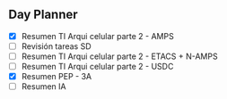 ## Day Planner
- [x] Resumen TI Arqui celular parte 2 - AMPS
- [ ] Revisión tareas SD
- [ ] Resumen TI Arqui celular parte 2 - ETACS + N-AMPS
- [ ] Resumen TI Arqui celular parte 2 - USDC
- [x] Resumen PEP - 3A
- [ ] Resumen IA